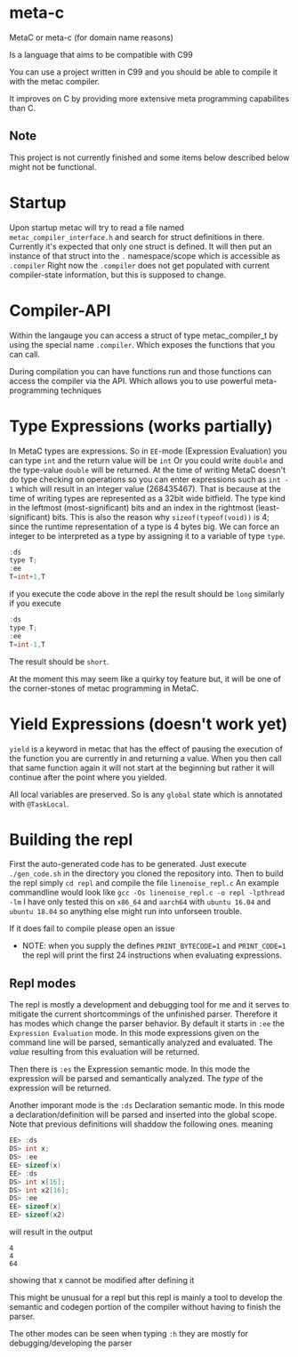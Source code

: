 # meta-c
MetaC or meta-c (for domain name reasons)

Is a language that aims to be compatible with C99

You can use a project written in C99 and you should be able to compile it with the metac compiler.

It improves on C by providing more extensive meta programming capabilites than C.

## Note

This project is not currently finished and some items below described below might not be functional.

# Startup
Upon startup metac will try to read a file named `metac_compiler_interface.h` and search for struct definitions in there.
Currently it's expected that only one struct is defined.
It will then put an instance of that struct into the `.` namespace/scope which is accessible as `.compiler`
Right now the `.compiler` does not get populated with current compiler-state information, but this is supposed to change.

# Compiler-API

Within the langauge you can access a struct of type metac_compiler_t by using the special name `.compiler`.
Which exposes the functions that you can call.

During compilation you can have functions run and those functions can access the compiler via the API.
Which allows you to use powerful meta-programming techniques

# Type Expressions (works partially)

In MetaC types are expressions.
So in `EE`-mode (Expression Evaluation) you can type `int` and the return value will be `int`
Or you could write `double` and the type-value `double` will be returned.
At the time of writing MetaC doesn't do type checking on operations so you can enter expressions such as
`int - 1` which will result in an integer value (268435467).
That is because at the time of writing types are represented as a 32bit wide bitfield.
The type kind in the leftmost (most-significant) bits and an index in the rightmost (least-significant) bits.
This is also the reason why `sizeof(typeof(void))` is 4; since the runtime representation of a type is 4 bytes big.
We can force an integer to be interpreted as a type by assigning it to a variable of type `type`.
```C
:ds
type T;
:ee
T=int+1,T
```
if you execute the code above in the repl the result should be `long` 
similarly if you execute
```C
:ds
type T;
:ee
T=int-1,T
```
The result should be `short`.

At the moment this may seem like a quirky toy feature but, it will be one of the corner-stones of metac programming in MetaC.


# Yield Expressions (doesn't work yet)

`yield` is a keyword in metac that has the effect of pausing the execution of the function you are currently in and returning a value.
When you then call that same function again it will not start at the beginning but rather it will continue after the point where you yielded.

All local variables are preserved.
So is any `global` state which is annotated with `@TaskLocal`.

# Building the repl

First the auto-generated code has to be generated.
Just execute `./gen_code.sh` in the directory you cloned the repository into.
Then to build the repl simply `cd repl` and compile the file `linenoise_repl.c`
An example commandline would look like `gcc -Os linenoise_repl.c -o repl -lpthread -lm`
I have only tested this on `x86_64` and `aarch64` with `ubuntu 16.04` and `ubuntu 18.04` so anything else might run into unforseen trouble.

If it does fail to compile please open an issue

- NOTE: when you supply the defines `PRINT_BYTECODE=1` and `PRINT_CODE=1` the repl will print the first 24 instructions when evaluating expressions.

## Repl modes

The repl is mostly a development and debugging tool for me
and it serves to mitigate the current shortcommings of the unfinished parser.
Therefore it has modes which change the parser behavior.
By default it starts in `:ee` the `Expression Evaluation` mode.
In this mode expressions given on the command line will be parsed, semantically analyzed and evaluated.
The _value_ resulting from this evaluation will be returned.

Then there is `:es` the Expression semantic mode.
In this mode the expression will be parsed and semantically analyzed.
The _type_ of the expression will be returned.

Another imporant mode is the `:ds` Declaration semantic mode.
In this mode a declaration/definition will be parsed and inserted into the global scope.
Note that previous definitions will shaddow the following ones.
meaning
```C
EE> :ds
DS> int x;
DS> :ee
EE> sizeof(x)
EE> :ds
DS> int x[16];
DS> int x2[16];
DS> :ee
EE> sizeof(x)
EE> sizeof(x2)
```
will result in
the output
```
4
4
64
```
showing that x cannot be modified after defining it

This might be unusual for a repl but this repl is mainly
a tool to develop the semantic and codegen portion of the compiler
without having to finish the parser.

The other modes can be seen when typing `:h`
they are mostly for debugging/developing the parser

